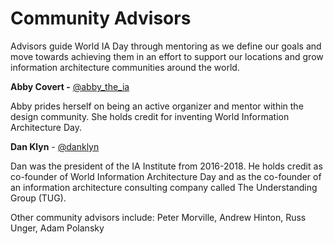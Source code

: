 # Community Advisors

Advisors guide World IA Day through mentoring as we define our goals and move towards achieving them in an effort to support our locations and grow information architecture communities around the world.

**Abby Covert -** [@abby\_the\_ia](https://twitter.com/abby\_the\_ia)&#x20;

Abby prides herself on being an active organizer and mentor within the design community. She holds credit for inventing World Information Architecture Day.

**Dan Klyn** - [@danklyn](https://twitter.com/danklyn)&#x20;

Dan was the president of the IA Institute from 2016-2018. He holds credit as co-founder of World Information Architecture Day and as the co-founder of an information architecture consulting company called The Understanding Group (TUG).

Other community advisors include: Peter Morville, Andrew Hinton, Russ Unger, Adam Polansky
